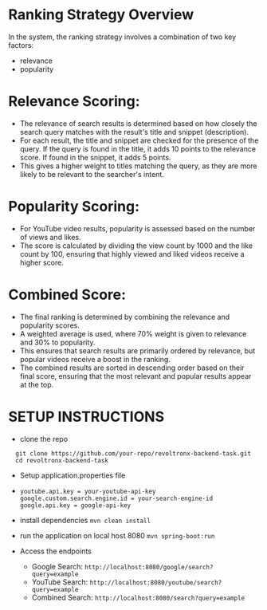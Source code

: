# Ranking Strategy Overview
In the system, the ranking strategy involves a combination of two key factors:
- relevance 
- popularity

# Relevance Scoring:

- The relevance of search results is determined based on how closely the search query matches with the result's title and snippet (description).
- For each result, the title and snippet are checked for the presence of the query. If the query is found in the title, it adds 10 points to the relevance score. If found in the snippet, it adds 5 points.
- This gives a higher weight to titles matching the query, as they are more likely to be relevant to the searcher's intent.

# Popularity Scoring:
- For YouTube video results, popularity is assessed based on the number of views and likes.
- The score is calculated by dividing the view count by 1000 and the like count by 100, ensuring that highly viewed and liked videos receive a higher score.

# Combined Score:

- The final ranking is determined by combining the relevance and popularity scores.
- A weighted average is used, where 70% weight is given to relevance and 30% to popularity.
- This ensures that search results are primarily ordered by relevance, but popular videos receive a boost in the ranking.
- The combined results are sorted in descending order based on their final score, ensuring that the most relevant and popular results appear at the top.

# SETUP INSTRUCTIONS
- clone the repo
```http
  git clone https://github.com/your-repo/revoltronx-backend-task.git
  cd revoltronx-backend-task
```

- Setup application.properties file
- ```http
  youtube.api.key = your-youtube-api-key
  google.custom.search.engine.id = your-search-engine-id
  google.api.key = google-api-key
  ```
- install dependencies
 `mvn clean install`

- run the application on local host 8080
`mvn spring-boot:run`

- Access the endpoints 

  - Google Search: `http://localhost:8080/google/search?query=example`
  - YouTube Search: `http://localhost:8080/youtube/search?query=example`
  - Combined Search: `http://localhost:8080/search?query=example`




